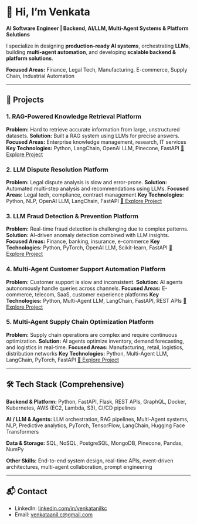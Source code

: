 # 👋 Hi, I’m Venkata

**AI Software Engineer | Backend, AI/LLM, Multi-Agent Systems & Platform Solutions**

I specialize in designing **production-ready AI systems**, orchestrating **LLMs**, building **multi-agent automation**, and developing **scalable backend & platform solutions**.

**Focused Areas:** Finance, Legal Tech, Manufacturing, E-commerce, Supply Chain, Industrial Automation

---

## 🚀 Projects

### **1. RAG-Powered Knowledge Retrieval Platform**

**Problem:** Hard to retrieve accurate information from large, unstructured datasets.
**Solution:** Built a RAG system using LLMs for precise answers.
**Focused Areas:** Enterprise knowledge management, research, IT services
**Key Technologies:** Python, LangChain, OpenAI LLM, Pinecone, FastAPI
[🔗 Explore Project](./rag-knowledge-retrieval)

### **2. LLM Dispute Resolution Platform**

**Problem:** Legal dispute analysis is slow and error-prone.
**Solution:** Automated multi-step analysis and recommendations using LLMs.
**Focused Areas:** Legal tech, compliance, contract management
**Key Technologies:** Python, NLP, OpenAI LLM, LangChain, FastAPI
[🔗 Explore Project](./llm-dispute-resolution)

### **3. LLM Fraud Detection & Prevention Platform**

**Problem:** Real-time fraud detection is challenging due to complex patterns.
**Solution:** AI-driven anomaly detection combined with LLM insights.
**Focused Areas:** Finance, banking, insurance, e-commerce
**Key Technologies:** Python, PyTorch, OpenAI LLM, Scikit-learn, FastAPI
[🔗 Explore Project](./llm-fraud-detection)

### **4. Multi-Agent Customer Support Automation Platform**

**Problem:** Customer support is slow and inconsistent.
**Solution:** AI agents autonomously handle queries across channels.
**Focused Areas:** E-commerce, telecom, SaaS, customer experience platforms
**Key Technologies:** Python, Multi-Agent LLM, LangChain, FastAPI, REST APIs
[🔗 Explore Project](./multi-agent-customer-support)


### **5. Multi-Agent Supply Chain Optimization Platform**

**Problem:** Supply chain operations are complex and require continuous optimization.
**Solution:** AI agents optimize inventory, demand forecasting, and logistics in real-time.
**Focused Areas:** Manufacturing, retail, logistics, distribution networks
**Key Technologies:** Python, Multi-Agent LLM, LangChain, PyTorch, FastAPI
[🔗 Explore Project](./multi-agent-supply-chain)

---

## 🛠️ Tech Stack (Comprehensive)

**Backend & Platform:** Python, FastAPI, Flask, REST APIs, GraphQL, Docker, Kubernetes, AWS (EC2, Lambda, S3), CI/CD pipelines

**AI / LLM & Agents:** LLM orchestration, RAG pipelines, Multi-Agent systems, NLP, Predictive analytics, PyTorch, TensorFlow, LangChain, Hugging Face Transformers

**Data & Storage:** SQL, NoSQL, PostgreSQL, MongoDB, Pinecone, Pandas, NumPy

**Other Skills:** End-to-end system design, real-time APIs, event-driven architectures, multi-agent collaboration, prompt engineering

---

## 📬 Contact

* LinkedIn: [linkedin.com/in/venkatanilkc](https://linkedin.com/in/venkatanilkc)
* Email: [venkataanil.c@gmail.com](mailto:venkataanil.c@gmail.com)
 
